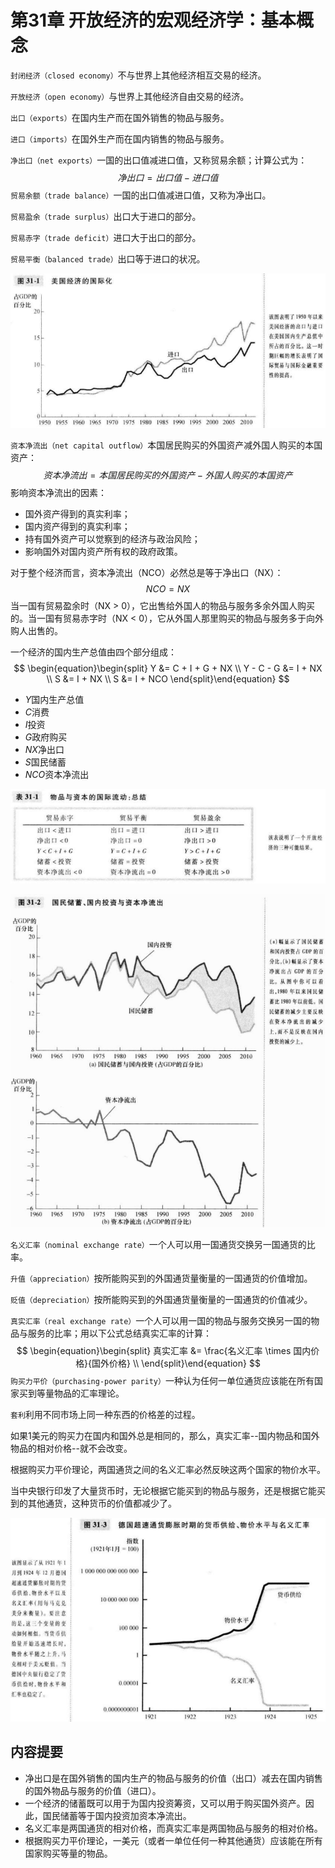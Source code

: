 # 第31章 开放经济的宏观经济学：基本概念



`封闭经济（closed economy）`不与世界上其他经济相互交易的经济。

`开放经济（open economy）`与世界上其他经济自由交易的经济。

`出口（exports）`在国内生产而在国外销售的物品与服务。

`进口（imports）`在国外生产而在国内销售的物品与服务。

`净出口（net exports）`一国的出口值减进口值，又称贸易余额；计算公式为：
$$
净出口 = 出口值 - 进口值
$$
`贸易余额（trade balance）`一国的出口值减进口值，又称为净出口。

`贸易盈余（trade surplus）`出口大于进口的部分。

`贸易赤字（trade deficit）`进口大于出口的部分。

`贸易平衡（balanced trade）`出口等于进口的状况。

![31_1](res/31_1.png)

`资本净流出（net capital outflow）`本国居民购买的外国资产减外国人购买的本国资产：
$$
资本净流出 = 本国居民购买的外国资产 - 外国人购买的本国资产
$$
影响资本净流出的因素：

- 国外资产得到的真实利率；
- 国内资产得到的真实利率；
- 持有国外资产可以觉察到的经济与政治风险；
- 影响国外对国内资产所有权的政府政策。

对于整个经济而言，资本净流出（NCO）必然总是等于净出口（NX）：
$$
NCO = NX
$$
当一国有贸易盈余时（NX > 0），它出售给外国人的物品与服务多余外国人购买的。当一国有贸易赤字时（NX < 0），它从外国人那里购买的物品与服务多于向外购人出售的。

一个经济的国内生产总值由四个部分组成：
$$
\begin{equation}\begin{split}
Y &= C + I + G + NX \\
Y - C - G &= I + NX \\
S &= I + NX \\
S &= I + NCO
\end{split}\end{equation}
$$

- $Y$国内生产总值
- $C$消费
- $I$投资
- $G$政府购买
- $NX$净出口
- $S$国民储蓄
- $NCO$资本净流出

![t31_1](res/t31_1.png)

![31_2](res/31_2.png)

`名义汇率（nominal exchange rate）`一个人可以用一国通货交换另一国通货的比率。

`升值（appreciation）`按所能购买到的外国通货量衡量的一国通货的价值增加。

`贬值（depreciation）`按所能购买到的外国通货量衡量的一国通货的价值减少。

`真实汇率（real exchange rate）`一个人可以用一国的物品与服务交换另一国的物品与服务的比率；用以下公式总结真实汇率的计算：
$$
\begin{equation}\begin{split}
真实汇率 &= \frac{名义汇率 \times 国内价格}{国外价格} \\
\end{split}\end{equation}
$$
`购买力平价（purchasing-power parity）`一种认为任何一单位通货应该能在所有国家买到等量物品的汇率理论。

`套利`利用不同市场上同一种东西的价格差的过程。

如果1美元的购买力在国内和国外总是相同的，那么，真实汇率--国内物品和国外物品的相对价格--就不会改变。

根据购买力平价理论，两国通货之间的名义汇率必然反映这两个国家的物价水平。

当中央银行印发了大量货币时，无论根据它能买到的物品与服务，还是根据它能买到的其他通货，这种货币的价值都减少了。

![31_3](res/31_3.png)



## 内容提要

- 净出口是在国外销售的国内生产的物品与服务的价值（出口）减去在国内销售的国外物品与服务的价值（进口）。
- 一个经济的储蓄既可以用于为国内投资筹资，又可以用于购买国外资产。因此，国民储蓄等于国内投资加资本净流出。
- 名义汇率是两国通货的相对价格，而真实汇率是两国物品与服务的相对价格。
- 根据购买力平价理论，一美元（或者一单位任何一种其他通货）应该能在所有国家购买等量的物品。

